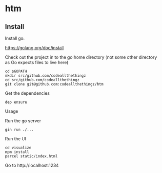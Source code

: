 # htm

## Install

Install go. 

https://golang.org/doc/install

Check out the project in to the go home directory (not some other directory as Go expects files to live here)


```
cd $GOPATH
mkdir src/github.com/codeallthethingz
cd src/github.com/codeallthethingz
git clone git@github.com:codeallthethingz/htm
```

Get the dependencies

```
dep ensure
```

Usage

Run the go server

```
gin run ./...
```

Run the UI 

```
cd visualize
npm install
parcel static/index.html
```

Go to http://localhost:1234
